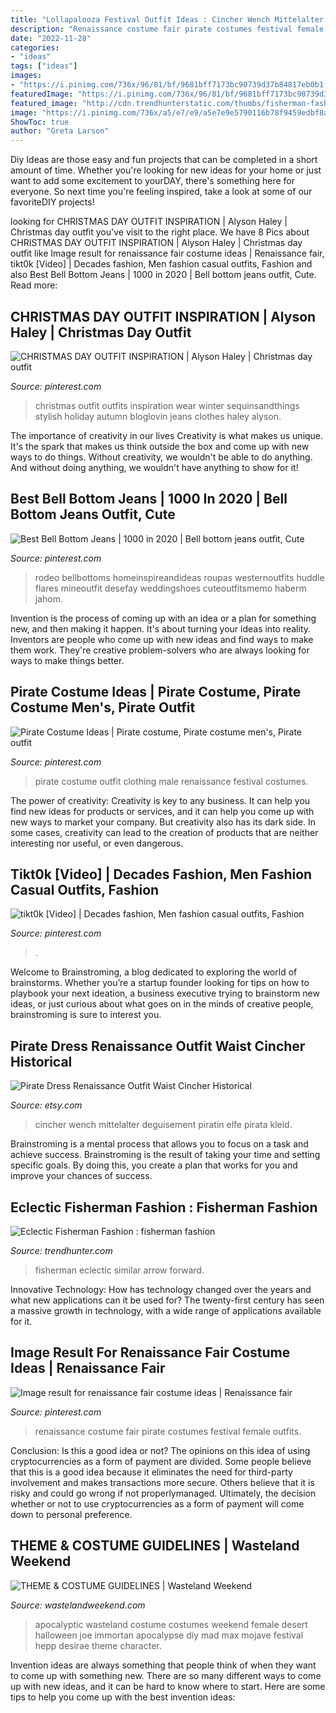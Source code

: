 ```yaml
---
title: "Lollapalooza Festival Outfit Ideas : Cincher Wench Mittelalter Deguisement Piratin Elfe Pirata Kleid"
description: "Renaissance costume fair pirate costumes festival female outfits"
date: "2022-11-28"
categories:
- "ideas"
tags: ["ideas"]
images:
- "https://i.pinimg.com/736x/96/81/bf/9681bff7173bc90739d37b84817eb0b1.jpg"
featuredImage: "https://i.pinimg.com/736x/96/81/bf/9681bff7173bc90739d37b84817eb0b1.jpg"
featured_image: "http://cdn.trendhunterstatic.com/thumbs/fisherman-fashion.jpeg"
image: "https://i.pinimg.com/736x/a5/e7/e9/a5e7e9e5790116b78f9459edbf8af3d4--renaissance-fair-costume-vampire.jpg"
ShowToc: true
author: "Greta Larson"
---
```



Diy Ideas are those easy and fun projects that can be completed in a short amount of time. Whether you're looking for new ideas for your home or just want to add some excitement to yourDAY, there's something here for everyone. So next time you're feeling inspired, take a look at some of our favoriteDIY projects!

	

		
looking for CHRISTMAS DAY OUTFIT INSPIRATION | Alyson Haley | Christmas day outfit you've visit to the right place. We have 8 Pics about CHRISTMAS DAY OUTFIT INSPIRATION | Alyson Haley | Christmas day outfit like Image result for renaissance fair costume ideas | Renaissance fair, tikt0k [Video] | Decades fashion, Men fashion casual outfits, Fashion and also Best Bell Bottom Jeans | 1000 in 2020 | Bell bottom jeans outfit, Cute. Read more:
		
    
## CHRISTMAS DAY OUTFIT INSPIRATION | Alyson Haley | Christmas Day Outfit

<img loading=lazy src="https://i.pinimg.com/originals/40/2a/30/402a30375f17b0b927a6342d7bc28779.jpg" onerror="this.onerror=null;this.src='https://tse2.mm.bing.net/th?id=OIP.zB9T3kMR8GiCyAqY1ghv5AHaLF&amp;pid=15.1';" alt="CHRISTMAS DAY OUTFIT INSPIRATION | Alyson Haley | Christmas day outfit">

_Source: pinterest.com_

>christmas outfit outfits inspiration wear winter sequinsandthings stylish holiday autumn bloglovin jeans clothes haley alyson. 

	

The importance of creativity in our lives
Creativity is what makes us unique. It's the spark that makes us think outside the box and come up with new ways to do things. Without creativity, we wouldn't be able to do anything. And without doing anything, we wouldn't have anything to show for it!

    
## Best Bell Bottom Jeans | 1000 In 2020 | Bell Bottom Jeans Outfit, Cute

<img loading=lazy src="https://i.pinimg.com/736x/96/81/bf/9681bff7173bc90739d37b84817eb0b1.jpg" onerror="this.onerror=null;this.src='https://tse4.mm.bing.net/th?id=OIP.C8Ttc8hBI_ywSZepT1FUmwHaLH&amp;pid=15.1';" alt="Best Bell Bottom Jeans | 1000 in 2020 | Bell bottom jeans outfit, Cute">

_Source: pinterest.com_

>rodeo bellbottoms homeinspireandideas roupas westernoutfits huddle flares mineoutfit desefay weddingshoes cuteoutfitsmemo haberm jahom. 

	

Invention is the process of coming up with an idea or a plan for something new, and then making it happen. It's about turning your ideas into reality. Inventors are people who come up with new ideas and find ways to make them work. They're creative problem-solvers who are always looking for ways to make things better.

    
## Pirate Costume Ideas | Pirate Costume, Pirate Costume Men&#039;s, Pirate Outfit

<img loading=lazy src="https://i.pinimg.com/736x/5c/0a/ce/5c0ace10757f33b094d693852dfd2fcd.jpg" onerror="this.onerror=null;this.src='https://tse2.mm.bing.net/th?id=OIP.gsp8i0NIJ1ylSUUEXrofLQHaLH&amp;pid=15.1';" alt="Pirate Costume Ideas | Pirate costume, Pirate costume men&#039;s, Pirate outfit">

_Source: pinterest.com_

>pirate costume outfit clothing male renaissance festival costumes. 

	

The power of creativity:
Creativity is key to any business. It can help you find new ideas for products or services, and it can help you come up with new ways to market your company. But creativity also has its dark side. In some cases, creativity can lead to the creation of products that are neither interesting nor useful, or even dangerous.

    
## Tikt0k [Video] | Decades Fashion, Men Fashion Casual Outfits, Fashion

<img loading=lazy src="https://i.pinimg.com/736x/16/77/6d/16776d8a090ed02c57e051fc59b618b4.jpg" onerror="this.onerror=null;this.src='https://tse1.mm.bing.net/th?id=OIP.2fiGqTmBCAZu-ezuUSl8WAHaNK&amp;pid=15.1';" alt="tikt0k [Video] | Decades fashion, Men fashion casual outfits, Fashion">

_Source: pinterest.com_

>. 

	

Welcome to Brainstroming, a blog dedicated to exploring the world of brainstorms. Whether you’re a startup founder looking for tips on how to playbook your next ideation, a business executive trying to brainstorm new ideas, or just curious about what goes on in the minds of creative people, brainstroming is sure to interest you.

    
## Pirate Dress Renaissance Outfit Waist Cincher Historical

<img loading=lazy src="https://img0.etsystatic.com/000/0/6817776/il_570xN.327005960.jpg" onerror="this.onerror=null;this.src='https://tse2.mm.bing.net/th?id=OIP.jUCyP-343aipXyAQAT7ZzQHaLQ&amp;pid=15.1';" alt="Pirate Dress Renaissance Outfit Waist Cincher Historical">

_Source: etsy.com_

>cincher wench mittelalter deguisement piratin elfe pirata kleid. 

	

Brainstroming is a mental process that allows you to focus on a task and achieve success. Brainstroming is the result of taking your time and setting specific goals. By doing this, you create a plan that works for you and improve your chances of success.

    
## Eclectic Fisherman Fashion : Fisherman Fashion

<img loading=lazy src="http://cdn.trendhunterstatic.com/thumbs/fisherman-fashion.jpeg" onerror="this.onerror=null;this.src='https://tse3.mm.bing.net/th?id=OIP.iUNjASIQT5IDffAohYLKnQHaLH&amp;pid=15.1';" alt="Eclectic Fisherman Fashion : fisherman fashion">

_Source: trendhunter.com_

>fisherman eclectic similar arrow forward. 

	

Innovative Technology: How has technology changed over the years and what new applications can it be used for?
The twenty-first century has seen a massive growth in technology, with a wide range of applications available for it.

    
## Image Result For Renaissance Fair Costume Ideas | Renaissance Fair

<img loading=lazy src="https://i.pinimg.com/736x/a5/e7/e9/a5e7e9e5790116b78f9459edbf8af3d4--renaissance-fair-costume-vampire.jpg" onerror="this.onerror=null;this.src='https://tse2.mm.bing.net/th?id=OIP.sPfg6H-BA1euowWKZMiXcQHaNJ&amp;pid=15.1';" alt="Image result for renaissance fair costume ideas | Renaissance fair">

_Source: pinterest.com_

>renaissance costume fair pirate costumes festival female outfits. 

	

Conclusion: Is this a good idea or not?
The opinions on this idea of using cryptocurrencies as a form of payment are divided. Some people believe that this is a good idea because it eliminates the need for third-party involvement and makes transactions more secure. Others believe that it is risky and could go wrong if not properlymanaged. Ultimately, the decision whether or not to use cryptocurrencies as a form of payment will come down to personal preference.

    
## THEME &amp; COSTUME GUIDELINES | Wasteland Weekend

<img loading=lazy src="https://www.wastelandweekend.com/wp-content/uploads/12308181_1100195933337741_492998654262618614_o-683x1024.jpeg" onerror="this.onerror=null;this.src='https://tse2.mm.bing.net/th?id=OIP.uJaZx-mdfBrCoIJcZldFJwHaLG&amp;pid=15.1';" alt="THEME &amp; COSTUME GUIDELINES | Wasteland Weekend">

_Source: wastelandweekend.com_

>apocalyptic wasteland costume costumes weekend female desert halloween joe immortan apocalypse diy mad max mojave festival hepp desirae theme character. 

	

Invention ideas are always something that people think of when they want to come up with something new. There are so many different ways to come up with new ideas, and it can be hard to know where to start. Here are some tips to help you come up with the best invention ideas:

